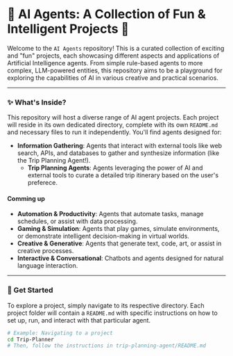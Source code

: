 # 🤖 AI Agents: A Collection of Fun & Intelligent Projects 🧠

Welcome to the `AI Agents` repository! This is a curated collection of exciting and "fun" projects, each showcasing different aspects and applications of Artificial Intelligence agents. From simple rule-based agents to more complex, LLM-powered entities, this repository aims to be a playground for exploring the capabilities of AI in various creative and practical scenarios.

---

### ✨ What's Inside?

This repository will host a diverse range of AI agent projects. Each project will reside in its own dedicated directory, complete with its own `README.md` and necessary files to run it independently. You'll find agents designed for:

* **Information Gathering**: Agents that interact with external tools like web search, APIs, and databases to gather and synthesize information (like the Trip Planning Agent!).
  * **Trip Planning Agents**: Agents leveraging the power of AI and external tools to curate a detailed trip itinerary based on the user's preferece.  

#### Comming up
* **Automation & Productivity**: Agents that automate tasks, manage schedules, or assist with data processing.
* **Gaming & Simulation**: Agents that play games, simulate environments, or demonstrate intelligent decision-making in virtual worlds.
* **Creative & Generative**: Agents that generate text, code, art, or assist in creative processes.
* **Interactive & Conversational**: Chatbots and agents designed for natural language interaction.

---

### 🚀 Get Started

To explore a project, simply navigate to its respective directory. Each project folder will contain a `README.md` with specific instructions on how to set up, run, and interact with that particular agent.

```bash
# Example: Navigating to a project
cd Trip-Planner
# Then, follow the instructions in trip-planning-agent/README.md
